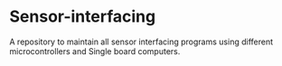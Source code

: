 # Sensor-interfacing
A repository to maintain all sensor interfacing programs using different microcontrollers and Single board computers. 
